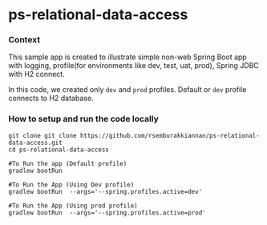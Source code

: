 # ps-relational-data-access

### Context
This sample app is created to illustrate simple non-web Spring Boot app with logging, profile(for environments like dev, test, uat, prod), Spring JDBC with H2 connect.

In this code, we created only `dev` and `prod` profiles. Default or `dev` profile connects to H2 database.

### How to setup and run the code locally
```
git clone git clone https://github.com/rsemburakkiannan/ps-relational-data-access.git
cd ps-relational-data-access

#To Run the app (Default profile)
gradlew bootRun 

#To Run the App (Using Dev profile)
gradlew bootRun  --args='--spring.profiles.active=dev'

#To Run the App (Using prod profile)
gradlew bootRun  --args='--spring.profiles.active=prod'
```

